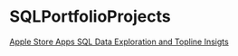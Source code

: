 # SQLPortfolioProjects

[Apple Store Apps SQL Data Exploration and Topline Insigts](https://github.com/SandyGCabanes/SQLProject_Apple_Store_Apps)
